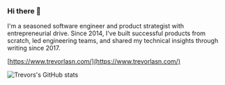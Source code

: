 ### Hi there 👋

I'm a seasoned software engineer and product strategist with entrepreneurial drive. Since 2014, I've built successful products from scratch, led engineering teams, and shared my technical insights through writing since 2017.

[https://www.trevorlasn.com/](https://www.trevorlasn.com/)

![Trevors's GitHub stats](https://github-readme-stats.vercel.app/api?username=indreklasn&show_icons=true&theme=synthwave)

